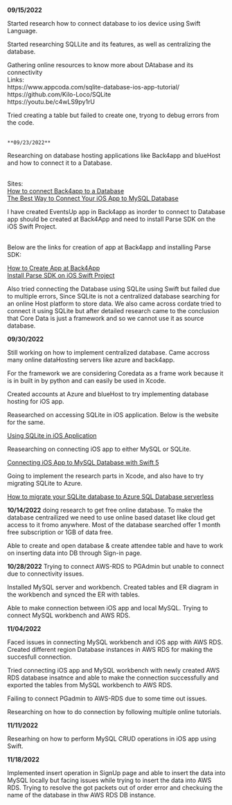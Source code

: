   **09/15/2022**
<p>Started research how to connect database to ios device using Swift Language.

<p>Started researching SQLLite and its features, as well as centralizing the database.</p>

<p> Gathering online resources to know more about DAtabase and its connectivity<br>
  Links:<br>
  https://www.appcoda.com/sqlite-database-ios-app-tutorial/ <br>
  https://github.com/Kilo-Loco/SQLite<br>
  https://youtu.be/c4wLS9py1rU
 
  <p> Tried creating a table but failed to create one, tryong to debug errors from the code.
   <br>
    <br>
    
    **09/23/2022**
  <p>Researching on database hosting applications like Back4app and blueHost and how to connect it to a Database.</p><br>
  Sites:<br>
  <a href="https://www.back4app.com/docs/database-hub/connect">How to connect Back4app to a Database</a><br>
  <a href="https://codewithchris.com/iphone-app-connect-to-mysql-database/">The Best Way to Connect Your iOS App to MySQL Database</a><br>

  <p>I have created EventsUp app in Back4app as inorder to connect to Database app should be created at Back4App and need to install Parse SDK on the iOS Swift Project.</p><br>
  Below are the links for creation of app at Back4app and installing Parse SDK:<br>

  <a href="https://www.back4app.com/docs/get-started/new-parse-app">How to Create App at Back4App</a><br>
  <a href="https://www.back4app.com/docs/ios/parse-swift-sdk">Install Parse SDK on iOS Swift Project</a><br>
  
  <p> Also tried connecting the Database using SQLite using Swift but failed due to multiple errors, Since SQLite is not a centralized database searching for an online Host platform to store data. We also came across cordate tried to connect it using SQLite but after detailed research came to the conclusion that Core Data is just a framework and so we cannot use it as source database.</p>  

**09/30/2022**
<p> Still working on how to implement centralized database. Came accross many online dataHosting servers like azure and back4app.
 <p> For the framework we are considering Coredata as a frame work because it is in built in by python and can easily be used in Xcode.
  
<p> Created accounts at Azure and blueHost to try implementing database hosting for iOS app.<br>

<p>Reasearched on accessing SQLite in iOS application. Below is the website for the same.

<a href="https://www.simplifiedios.net/swift-sqlite-tutorial/">Using SQLite in iOS Application</a><br>

Reasearching on connecting iOS app to either MySQL or SQLite.

<a href="https://medium.com/@joseortizcosta/connecting-ios-app-to-mysql-database-with-swift-5-using-protocol-delegation-and-mvc-architectural-259dc32fcc4b">Connecting iOS App to MySQL Database with Swift 5</a><br>

<p>Going to implement the research parts in Xcode, and also have to try migrating SQLite to Azure.</p>

<a href="https://learn.microsoft.com/en-us/azure/azure-sql/database/migrate-sqlite-db-to-azure-sql-serverless-offline-tutorial?view=azuresql">How to migrate your SQLite database to Azure SQL Database serverless</a><br>


**10/14/2022**
doing research to get free online database. To make the database centrailized we need to use online based dataset like cloud get access to it fromo anywhere. Most of the database searched offer 1 month free subscription or 1GB of data free. 

<p>Able to create and open database & create attendee table and have to work on inserting data into DB through Sign-in page.<p>
 
 **10/28/2022**
 Trying to connect AWS-RDS to PGAdmin but unable to connect due to connectivity issues.

 <p>Installed MySQL server and workbench. Created tables and ER diagram in the workbench and synced the ER with tables.<p>
 <p>Able to make connection between iOS app and local MySQL. Trying to connect MySQL workbench and AWS RDS.<p>

 **11/04/2022**
 <p>Faced issues in connecting MySQL workbench and iOS app with AWS RDS. Created different region Database instances in AWS RDS for making the succesfull connection.<p>

 <p>Tried connecting iOS app and MySQL workbench with newly created AWS RDS database insatnce and able to make the connection successfully and exported the tables from MySQL workbench to AWS RDS.<p>
  
  <p>Failing to connect PGadmin to AWS-RDS due to some time out issues.</p>
  <p>Researching on how to do connection by following multiple online tutorials.</p>

  **11/11/2022**
  <p>Researhing on how to perform MySQL CRUD operations in iOS app using Swift.</p>

  **11/18/2022**
  <p>Implemented insert operation in SignUp page and able to insert the data into MySQL locally but facing issues while trying to insert the data into AWS RDS. Trying to resolve the got packets out of order error and checkuing the name of the database in thw AWS RDS DB instance.</p>